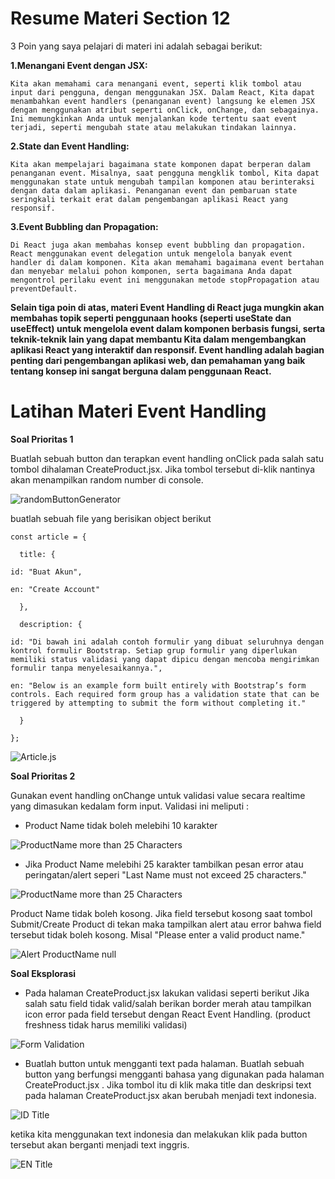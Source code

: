 # Resume Materi Section 12

3 Poin yang saya pelajari di materi ini adalah sebagai berikut: 


**1.Menangani Event dengan JSX:**

    Kita akan memahami cara menangani event, seperti klik tombol atau input dari pengguna, dengan menggunakan JSX. Dalam React, Kita dapat menambahkan event handlers (penanganan event) langsung ke elemen JSX dengan menggunakan atribut seperti onClick, onChange, dan sebagainya. Ini memungkinkan Anda untuk menjalankan kode tertentu saat event terjadi, seperti mengubah state atau melakukan tindakan lainnya.

**2.State dan Event Handling:**

    Kita akan mempelajari bagaimana state komponen dapat berperan dalam penanganan event. Misalnya, saat pengguna mengklik tombol, Kita dapat menggunakan state untuk mengubah tampilan komponen atau berinteraksi dengan data dalam aplikasi. Penanganan event dan pembaruan state seringkali terkait erat dalam pengembangan aplikasi React yang responsif.

**3.Event Bubbling dan Propagation:**

    Di React juga akan membahas konsep event bubbling dan propagation. React menggunakan event delegation untuk mengelola banyak event handler di dalam komponen. Kita akan memahami bagaimana event bertahan dan menyebar melalui pohon komponen, serta bagaimana Anda dapat mengontrol perilaku event ini menggunakan metode stopPropagation atau preventDefault.


**Selain tiga poin di atas, materi Event Handling di React juga mungkin akan membahas topik seperti penggunaan hooks (seperti useState dan useEffect) untuk mengelola event dalam komponen berbasis fungsi, serta teknik-teknik lain yang dapat membantu Kita dalam mengembangkan aplikasi React yang interaktif dan responsif. Event handling adalah bagian penting dari pengembangan aplikasi web, dan pemahaman yang baik tentang konsep ini sangat berguna dalam penggunaan React.**

# Latihan Materi Event Handling

**Soal Prioritas 1** 

Buatlah sebuah button dan terapkan event handling onClick pada salah satu tombol dihalaman CreateProduct.jsx. 
Jika tombol tersebut di-klik nantinya akan menampilkan random number di console.


![randomButtonGenerator](https://github.com/yuumens/react_Ahmad-Rizky-Has/blob/feat/Event-Handling/12_Event%20Handling/ScreenShots/Button%20Generate%20Random%20Number.png)


buatlah sebuah file yang berisikan object berikut

    const article = {

      title: {

    id: "Buat Akun",

    en: "Create Account"

      },

      description: {

    id: "Di bawah ini adalah contoh formulir yang dibuat seluruhnya dengan kontrol formulir Bootstrap. Setiap grup formulir yang diperlukan memiliki status validasi yang dapat dipicu dengan mencoba mengirimkan formulir tanpa menyelesaikannya.",

    en: "Below is an example form built entirely with Bootstrap’s form controls. Each required form group has a validation state that can be triggered by attempting to submit the form without completing it."

      }

    };

![Article.js](https://github.com/yuumens/react_Ahmad-Rizky-Has/blob/feat/Event-Handling/12_Event%20Handling/ScreenShots/file%20Article.js.png)


**Soal Prioritas 2**

Gunakan event handling onChange untuk validasi value secara realtime yang dimasukan kedalam form input. Validasi ini meliputi :
-    Product Name tidak boleh melebihi 10 karakter
  
  ![ProductName more than 25 Characters](https://github.com/yuumens/react_Ahmad-Rizky-Has/blob/feat/Event-Handling/12_Event%20Handling/ScreenShots/ProductName%20tidak%20Boleh%20lebih%20dari%2025%20karakter.png)

-    Jika Product Name melebihi 25 karakter tambilkan pesan error atau peringatan/alert seperi "Last Name must not exceed 25 characters."

  ![ProductName more than 25 Characters](https://github.com/yuumens/react_Ahmad-Rizky-Has/blob/feat/Event-Handling/12_Event%20Handling/ScreenShots/Error%20Jika%20ProductName%20lebih%20dari%2025%20karakter.png)

  
Product Name tidak boleh kosong. Jika field tersebut kosong saat tombol Submit/Create Product di tekan maka tampilkan alert atau error bahwa field tersebut tidak boleh kosong. Misal "Please enter a valid product name."

![Alert ProductName null](https://github.com/yuumens/react_Ahmad-Rizky-Has/blob/feat/Event-Handling/12_Event%20Handling/ScreenShots/Alert%20Jika%20ProductName%20Kosong.png)


**Soal Eksplorasi**

- Pada halaman CreateProduct.jsx lakukan validasi seperti berikut
Jika salah satu field tidak valid/salah berikan border merah atau tampilkan icon error pada field tersebut dengan React Event Handling. (product freshness tidak harus memiliki validasi)

![Form Validation](https://github.com/yuumens/react_Ahmad-Rizky-Has/blob/feat/Event-Handling/12_Event%20Handling/ScreenShots/Validasi%20ProductCategory%20dan%20ProductPrice.png)

- Buatlah button untuk mengganti text pada halaman.
Buatlah sebuah button yang berfungsi mengganti bahasa yang digunakan pada halaman CreateProduct.jsx . Jika tombol itu di klik maka title dan deskripsi text pada halaman CreateProduct.jsx akan berubah menjadi text indonesia.

![ID Title](https://github.com/yuumens/react_Ahmad-Rizky-Has/blob/feat/Event-Handling/12_Event%20Handling/ScreenShots/Tombol%20GantiBahasa%20dari%20Inggris%20ke%20Indonesia.png)


ketika kita menggunakan text indonesia dan melakukan klik pada button tersebut akan berganti menjadi text inggris.

![EN Title](https://github.com/yuumens/react_Ahmad-Rizky-Has/blob/feat/Event-Handling/12_Event%20Handling/ScreenShots/Tombol%20GantiBahasa%20dari%20Indonesia%20ke%20Inggris.png)

